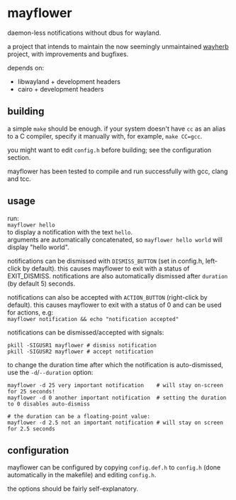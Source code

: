 # mayflower
daemon-less notifications without dbus for wayland.

a project that intends to maintain the now seemingly unmaintained [wayherb](https://github.com/Vixeliz/Wayherb) project, with improvements and bugfixes.  

depends on:
- libwayland + development headers
- cairo + development headers

## building

a simple `make` should be enough. if your system doesn't have `cc` as an alias to a C compiler, specify it manually with, for example, `make CC=gcc`.

you might want to edit `config.h` before building; see the configuration section.

mayflower has been tested to compile and run successfully with gcc, clang and tcc.

## usage

run:  
`mayflower hello`  
to display a notification with the text `hello`.  
arguments are automatically concatenated, so `mayflower hello world` will display "hello world".  

notifications can be dismissed with `DISMISS_BUTTON` (set in config.h, left-click by default). this causes mayflower to exit with a status of EXIT_DISMISS. notifications are also automatically dismissed after `duration` (by default 5) seconds.

notifications can also be accepted with `ACTION_BUTTON` (right-click by default). this causes mayflower to exit with a status of 0 and can be used for actions, e.g:  
`mayflower notification && echo "notification accepted"`

notifications can be dismissed/accepted with signals:
```
pkill -SIGUSR1 mayflower # dismiss notification
pkill -SIGUSR2 mayflower # accept notification
```

to change the duration time after which the notification is auto-dismissed, use the `-d`/`--duration` option:
```
mayflower -d 25 very important notification    # will stay on-screen for 25 seconds!
mayflower -d 0 another important notification  # setting the duration to 0 disables auto-dismiss

# the duration can be a floating-point value:
mayflower -d 2.5 not an important notification # will stay on screen for 2.5 seconds
```

## configuration

mayflower can be configured by copying `config.def.h` to `config.h` (done automatically in the makefile) and editing `config.h`.  

the options should be fairly self-explanatory.
